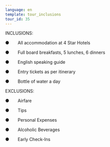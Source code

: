 ```yaml
---
language: en
template: tour_inclusions
tour_id: 35
---
```

INCLUSIONS:

●       All accommodation at 4 Star Hotels

●       Full board breakfasts, 5 lunches, 6 dinners

●       English speaking guide

●       Entry tickets as per itinerary

●       Bottle of water a day


EXCLUSIONS:

●       Airfare

●       Tips

●       Personal Expenses

●       Alcoholic Beverages

●       Early Check-Ins